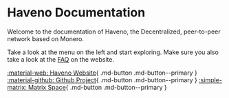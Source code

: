 # Haveno Documentation

Welcome to the documentation of Haveno, the Decentralized, peer-to-peer network based on Monero.

Take a look at the menu on the left and start exploring. Make sure you also take a look at the [FAQ](https://haveno.exchange/faq/) on the website.

[:material-web: Haveno Website](https://haveno.exchange){ .md-button .md-button--primary }
[:material-github: Github Project](https://github.com/haveno-dex/){ .md-button .md-button--primary }
[:simple-matrix: Matrix Space](https://matrix.to/#/!cSwJDzxRuWndmFUZTd:haveno.network?via=haveno.network&via=matrix.org&via=monero.social){ .md-button .md-button--primary }